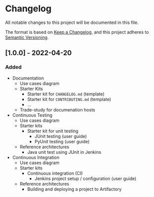 # Changelog

All notable changes to this project will be documented in this file.

The format is based on [Keep a Changelog](https://keepachangelog.com/en/1.0.0/),
and this project adheres to [Semantic Versioning](https://semver.org/spec/v2.0.0.html).

## [1.0.0] - 2022-04-20

### Added 

- Documentation
  - Use cases diagram
  - Starter Kits
    - Starter kit for `CHANGELOG.md` (template)
    - Starter kit for `CONTRIBUTING.md` (template)
    - ...
  - Trade-study for documenation hosts
- Continuous Testing
  - Use cases diagram
  - Starter kits
    - Starter kit for unit testing
      - JUnit testing (user guide)
      - PyUnit testing (user guide)
  - Reference architectures
    - Java unit test using JUnit in Jenkins
- Continuous Integration
  - Use cases diagram
  - Starter kits
    - Continuous integration (CI)
      - Jenkins project setup / configuration (user guide)
  - Reference architectures
    - Building and deploying a project to Artifactory
